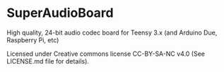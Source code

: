 # SuperAudioBoard
High quality, 24-bit audio codec board for Teensy 3.x (and Arduino Due, Raspberry Pi, etc)

Licensed under Creative commons license CC-BY-SA-NC v4.0 (See LICENSE.md file for details).
